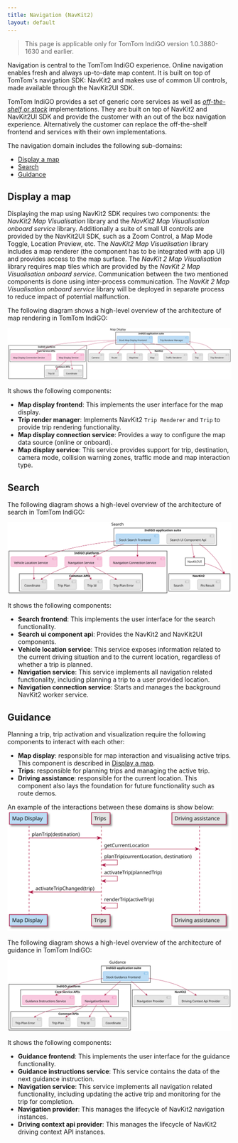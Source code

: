 ```yaml
---
title: Navigation (NavKit2)
layout: default
---
```


<Blockquote hasIcon>
    This page is applicable only for TomTom IndiGO version 1.0.3880-1630 and earlier.
</Blockquote>

Navigation is central to the TomTom IndiGO experience. Online navigation enables fresh and always
up-to-date map content. It is built on top of TomTom's navigation SDK:
NavKit2 and makes use of common UI controls, made available through the NavKit2UI SDK.

TomTom IndiGO provides a set of generic core services as well as
[_off-the-shelf_ or _stock_](/tomtom-indigo/documentation/development/introduction#off-the-shelf-components-or-stock-components)
implementations. They are built on top of NavKit2 and NavKit2UI SDK and provide the customer with
an out of the box navigation experience. Alternatively the customer can replace the off-the-shelf
frontend and services with their own implementations.

The navigation domain includes the following sub-domains:

- [Display a map](#display-a-map)
- [Search](#search)
- [Guidance](#guidance)

## Display a map
Displaying the map using NavKit2 SDK requires two components: the _NavKit2 Map Visualisation_
library and the _NavKit2 Map Visualisation onboard service_ library. Additionally a suite of small
UI controls are provided by the NavKit2UI SDK, such as a Zoom Control, a Map Mode Toggle, Location
Preview, etc. The _NavKit2 Map Visualisation_ library includes a map renderer (the component has to
be integrated with app UI) and provides access to the map surface.
The _NavKit 2 Map Visualisation_ library requires map tiles which are provided by the _NavKit 2 Map
Visualisation onboard service_. Communication between the two mentioned components is done using
inter-process communication. The _NavKit 2 Map Visualisation onboard service_ library will be
deployed in separate process to reduce impact of potential malfunction.

The following diagram shows a high-level overview of the architecture of map rendering in TomTom
IndiGO:

![Map rendering high-level overview image (NavKit2)](images/navigation_domain-map-display-high-level-overview-navkit2.svg)

It shows the following components:
- __Map display frontend__: This implements the user interface for the map display.
- __Trip render manager__: Implements NavKit2 `Trip Renderer` and `Trip` to provide trip rendering
  functionality.
- __Map display connection service__: Provides a way to configure the map data source
  (online or onboard).
- __Map display service__: This service provides support for trip, destination, camera mode,
  collision warning zones, traffic mode and map interaction type.

## Search

The following diagram shows a high-level overview of the architecture of search in TomTom IndiGO:

![Search high-level overview image (NavKit2)](images/navigation_domain-search-high-level-overview-navkit2.svg)

It shows the following components: 
- __Search frontend__: This implements the user interface for the search functionality.
- __Search ui component api__: Provides the NavKit2 and NavKit2UI components.
- __Vehicle location service__: This service exposes information related to the current driving
  situation and to the current location, regardless of whether a trip is planned.
- __Navigation service__: This service implements all navigation related functionality, including
  planning a trip to a user provided location.
- __Navigation connection service__: Starts and manages the background NavKit2 worker service.

## Guidance

Planning a trip, trip activation and visualization require the following components to interact with
each other:
- __Map display__: responsible for map interaction and visualising active trips. This component is
  described in [Display a map](#display-a-map).
- __Trips__: responsible for planning trips and managing the active trip.
- __Driving assistance__: responsible for the current location. This component also lays the
  foundation for future functionality such as route demos.

An example of the interactions between these domains is show below:
![Planning a route (NavKit2)](images/navigation_domain-guidance-planning-a-route-navkit2.svg)

The following diagram shows a high-level overview of the architecture of guidance in TomTom IndiGO:

![Guidance high-level overview image (NavKit2)](images/navigation_domain-guidance-high-level-overview-navkit2.svg)

It shows the following components:
- __Guidance frontend__: This implements the user interface for the guidance functionality.
- __Guidance instructions service__: This service contains the data of the next guidance instruction.
- __Navigation service__: This service implements all navigation related functionality, including
  updating the active trip and monitoring for the trip for completion.
- __Navigation provider__: This manages the lifecycle of NavKit2 navigation instances.
- __Driving context api provider__: This manages the lifecycle of NavKit2 driving context API instances.
